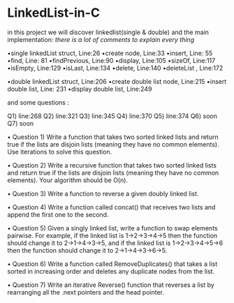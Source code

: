 # LinkedList-in-C
in this project we will discover linkedlist(single & double) and the main implementation:
*there is a lot of comments to explain every thing*

•single linkedList struct, Line:26
•create node, Line:33
•insert, Line: 55
•find, Line: 81
•findPrevious, Line:90
•display, Line:105
•sizeOf, Line:117
•isEmpty, Line:129
•isLast, Line:134
•delete, Line:140
•deleteList , Line:172

•double linkedList struct, Line:206
•create double list node, Line:215
•insert double list, Line: 231
•display double list, Line:249




and some questions :

Q1) line:268
Q2) line:321
Q3) line:345
Q4) line:370
Q5) line:374
Q6) soon
Q7) soon

• Question 1) Write a function that takes two sorted linked lists
and return true if the lists are disjoin lists (meaning they have no common elements). Use iterations to solve this question.

• Question 2) Write a recursive function that takes two sorted linked lists 
and return true if the lists are disjoin lists (meaning they have no common elements). Your algorithm should be O(n).

• Question 3) Write a function to reverse a given doubly linked list.

• Question 4) Write a function called concat() that receives two lists and append the first one to the second.
 
• Question 5) Given a singly linked list, write a function to swap elements pairwise.
For example, if the linked list is 1->2->3->4->5 
then the function should change it to 2->1->4->3->5,
and if the linked list is 1->2->3->4->5->6 then the function should change it to 2->1->4->3->6->5.

• Question 6) Write a function called RemoveDuplicates() that takes a 
list sorted in increasing order and deletes any duplicate nodes from the list.

• Question 7) Write an iterative Reverse() function that reverses 
a list by rearranging all the .next pointers and the head pointer.
